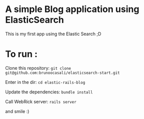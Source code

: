 A  simple Blog application using ElasticSearch
==================

This is my first app using the Elastic Search ;D

To run :
=====

Clone this repository: `git clone git@github.com:brunoocasali/elasticsearch-start.git` 

Enter in the dir: `cd elastic-rails-blog`

Update the dependencies: `bundle install` 

Call WebRick server: `rails server`


and smile :)
